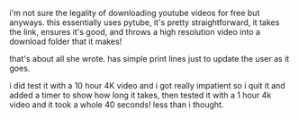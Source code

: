i'm not sure the legality of downloading youtube videos for free but anyways.
this essentially uses pytube, it's pretty straightforward, it takes the link, ensures it's good, and throws a high resolution video into a download folder that it makes! 

that's about all she wrote. has simple print lines just to update the user as it goes.

i did test it with a 10 hour 4K video and i got really impatient so i quit it and added a timer to show how long it takes, then tested it with a 1 hour 4k video and it took a whole 40 seconds! less than i thought.